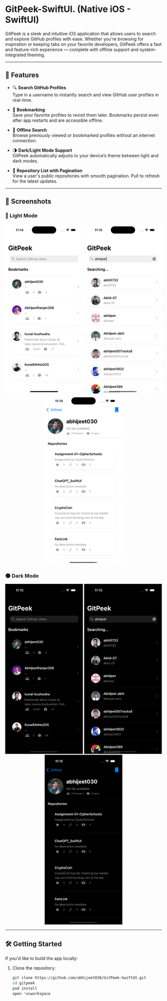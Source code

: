# GitPeek-SwiftUI. (Native iOS - SwiftUI)

GitPeek is a sleek and intuitive iOS application that allows users to search and explore GitHub profiles with ease. Whether you're browsing for inspiration or keeping tabs on your favorite developers, GitPeek offers a fast and feature-rich experience — complete with offline support and system-integrated theming.

---

## 🚀 Features

- 🔍 **Search GitHub Profiles**  
  Type in a username to instantly search and view GitHub user profiles in real-time.

- 📌 **Bookmarking**  
  Save your favorite profiles to revisit them later. Bookmarks persist even after app restarts and are accessible offline.

- 📴 **Offline Search**  
  Browse previously viewed or bookmarked profiles without an internet connection.

- 🌗 **Dark/Light Mode Support**  
  GitPeek automatically adjusts to your device’s theme between light and dark modes.

- 📂 **Repository List with Pagination**  
  View a user's public repositories with smooth pagination. Pull to refresh for the latest updates.

---

## 📸 Screenshots

### 🔦 Light Mode

<p align="center">
  <img src="Screenshots/Bookmarked-Light.png" width="250" />
  <img src="Screenshots/Search-Light.png" width="250" />
  <img src="Screenshots/Repo-Light.png" width="250" />
</p>

### 🌑 Dark Mode

<p align="center">
  <img src="Screenshots/Bookmarked-Dark.png" width="250" />
  <img src="Screenshots/Search-Dark.png" width="250" />
  <img src="Screenshots/Repo-Dark.png" width="250" />
</p>

---

## 🛠️ Getting Started

If you'd like to build the app locally:

1. Clone the repository:
   ```bash
   git clone https://github.com/abhijeet030/GitPeek-SwiftUI.git
   cd gitpeek
   pod install
   open *xcworkspace
